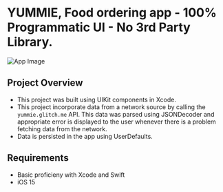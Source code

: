 # YUMMIE, Food ordering app - **100% Programmatic UI** - No 3rd Party Library.

![App Image](<img width="1222" alt="Screen Shot 2022-11-29 at 10 27 11 AM" src="https://user-images.githubusercontent.com/96730966/204512735-0e3478dd-cfeb-4096-bd51-f75b98942241.png">)


## Project Overview
- This project was built using UIKit components in Xcode.
- This project incorporate data from a network source by calling the `yummie.glitch.me` API. This data was parsed using JSONDecoder and appropriate error is displayed to the user whenever there is a problem fetching data from the network. 
- Data is persisted in the app using UserDefaults. 

## Requirements
- Basic proficieny with Xcode and Swift
- iOS 15
